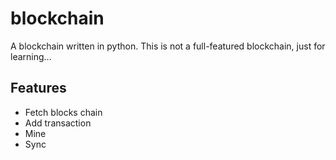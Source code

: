# blockchain
A blockchain written in python. This is not a full-featured blockchain, just for learning...
## Features
- Fetch blocks chain
- Add transaction
- Mine
- Sync
